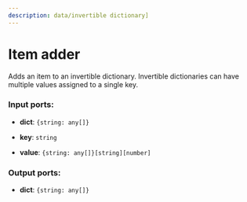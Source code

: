 ```yaml
---
description: data/invertible dictionary]
---
```


# Item adder

Adds an item to an invertible dictionary. Invertible dictionaries can have multiple values assigned to a single key.

### Input ports:

* __dict__: `{string: any[]}`


* __key__: `string`


* __value__: `{string: any[]}[string][number]`

### Output ports:

* __dict__: `{string: any[]}`

